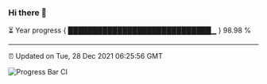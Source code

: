 ### Hi there 👋

⏳ Year progress { █████████████████████████████▁ } 98.98 %

---

⏰ Updated on Tue, 28 Dec 2021 06:25:56 GMT

![Progress Bar CI](https://github.com/ZhaoGui/ZhaoGui/workflows/Progress%20Bar%20CI/badge.svg)
